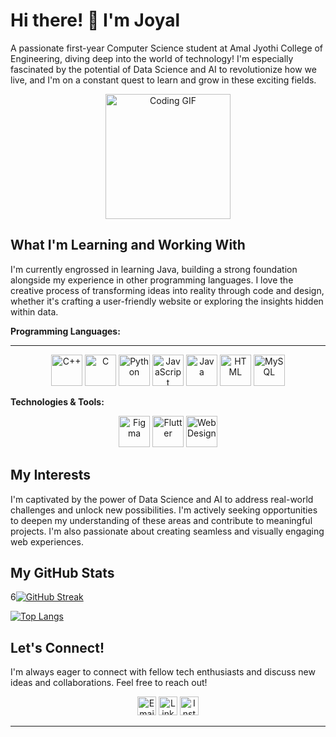 # Hi there! 👋 I'm Joyal

A passionate first-year Computer Science student at Amal Jyothi College of Engineering, diving deep into the world of technology!  I'm especially fascinated by the potential of Data Science and AI to revolutionize how we live, and I'm on a constant quest to learn and grow in these exciting fields.

<p align="center">
  <img src="https://media.giphy.com/media/W1jEGMND95t9pWvkhW/giphy.gif" width="200" height="200" alt="Coding GIF">  </p>

## What I'm Learning and Working With

I'm currently engrossed in learning Java, building a strong foundation alongside my experience in other programming languages. I love the creative process of transforming ideas into reality through code and design, whether it's crafting a user-friendly website or exploring the insights hidden within data.

**Programming Languages:**


---


<p align="center">
  <img src="https://img.icons8.com/color/48/000000/c-plus-plus-logo.png" alt="C++" width="50" height="50">
  <img src="https://img.icons8.com/color/48/000000/c-programming.png" alt="C" width="50" height="50">
  <img src="https://img.icons8.com/color/48/000000/python.png" alt="Python" width="50" height="50">
  <img src="https://img.icons8.com/color/48/000000/javascript.png" alt="JavaScript" width="50" height="50">
  <img src="https://img.icons8.com/color/48/000000/java-coffee-cup-logo.png" alt="Java" width="50" height="50">
  <img src="https://img.icons8.com/color/48/000000/html-5--v1.png" alt="HTML" width="50" height="50">
  <img src="https://img.icons8.com/color/48/000000/mysql-logo.png" alt="MySQL" width="50" height="50">
</p>

**Technologies & Tools:**

<p align="center">
  <img src="https://img.icons8.com/color/48/000000/figma.png" alt="Figma" width="50" height="50">
  <img src="https://img.icons8.com/color/48/000000/flutter.png" alt="Flutter" width="50" height="50">
  <img src="https://img.icons8.com/color/48/000000/web-design.png" alt="Web Design" width="50" height="50">  
</p>


## My Interests

I'm captivated by the power of Data Science and AI to address real-world challenges and unlock new possibilities. I'm actively seeking opportunities to deepen my understanding of these areas and contribute to meaningful projects.  I'm also passionate about creating seamless and visually engaging web experiences.

## My GitHub Stats

<p align="center">
  
  6[![GitHub Streak](https://github-readme-streak-stats.herokuapp.com/?user=JOY4L10&theme=dracula&hide_border=true)](https://github.com/JOY4L10)


</p>

<p align="center">
  
  [![Top Langs](https://github-readme-stats.vercel.app/api/top-langs/?username=JOY4L10&layout=compact&langs_count=8&theme=dracula&hide_border=true)](https://github.com/JOY4L10?tab=repositories)
</p>

## Let's Connect!

I'm always eager to connect with fellow tech enthusiasts and discuss new ideas and collaborations.  Feel free to reach out!

<p align="center">
  <a href="mailto:[your_email]@gmail.com"><img src="https://img.icons8.com/fluency/48/000000/mail.png" alt="Email" width="30" height="30"></a>
  <a href="https://www.linkedin.com/in/[your_linkedin_username]" target="_blank"><img src="https://img.icons8.com/color/48/000000/linkedin.png" alt="LinkedIn" width="30" height="30"></a>
  <a href="https://www.instagram.com/[your_instagram_username]" target="_blank"><img src="https://img.icons8.com/color/48/000000/instagram-new--v1.png" alt="Instagram" width="30" height="30"></a>
</p>

---
